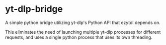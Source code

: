 # yt-dlp-bridge
A simple python bridge utilizing yt-dlp's Python API that ezytdl depends on.

This eliminates the need of launching multiple yt-dlp processes for different requests, and uses a single python process that uses its own threading.

